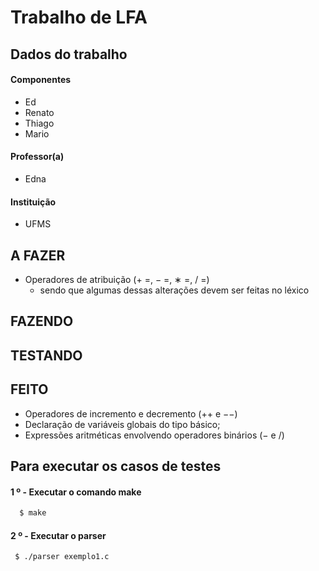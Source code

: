 # Trabalho de LFA

## Dados do trabalho
#### Componentes
 * Ed
 * Renato
 * Thiago
 * Mario
#### Professor(a)
 * Edna
#### Instituição
 * UFMS


## A FAZER

 * Operadores de atribuição (+ =, − =, ∗ =, / =)
   * sendo que algumas dessas alterações devem ser feitas no léxico 


## FAZENDO

## TESTANDO

## FEITO
 * Operadores de incremento e decremento (++ e −−)
 * Declaração de variáveis globais do tipo básico;
 * Expressões aritméticas envolvendo operadores binários (− e /)
   
## Para executar os casos de testes

#### 1 º - Executar o comando make
```bash
  $ make
 ```

 #### 2 º - Executar o parser
 ```bash
  $ ./parser exemplo1.c
 ```